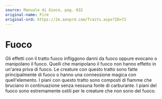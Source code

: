 ```yaml
---
source: Manuale di Gioco, pag. 632
original-name: Fire
original-srd: https://2e.aonprd.com/Traits.aspx?ID=72
---
```


# Fuoco

Gli effetti con il tratto fuoco infliggono danni da fuoco oppure evocano o
manipolano il fuoco. Quelli che manipolano il fuoco non hanno effetto in un'area
priva di fuoco. Le creature con questo tratto sono fatte principalmente di fuoco
o hanno una connessione magica con quell'elemento. I piani con questo tratto
sono composti di fiamme che bruciano in continuazione senza nessuna fonte di
carburante. I piani del fuoco sono estremamente ostili per le creature che non
sono del fuoco.
